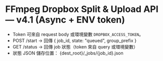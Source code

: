 # FFmpeg Dropbox Split & Upload API — v4.1 (Async + ENV token)

- Token 可來自 request body 或環境變數 `DROPBOX_ACCESS_TOKEN`。
- POST /start   -> 回傳 { job_id, state: "queued", group_prefix }
- GET  /status  -> 回傳 job 狀態（token 來自 query 或環境變數）
- 狀態 JSON 儲存位置： {dest_root}/_jobs/{job_id}.json
